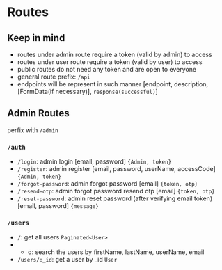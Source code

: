 # Routes

## Keep in mind
- routes under admin route require a token (valid by admin) to access
- routes under user route require a token (valid by user) to access
- public routes do not need any token and are open to everyone
- general route prefix: `/api`
- endpoints will be represent in such manner 
[endpoint, description, [FormData(if necessary)], `response(successful)`]

## Admin Routes

perfix with `/admin`
### `/auth`
- `/login`: admin login [email, password] `{Admin, token}`
- `/register`: admin register [email, password, userName, accessCode] `{Admin, token}`
- `/forgot-password`: admin forgot password [email] `{token, otp}`
- `/resend-otp`: admin forgot password resend otp [email] `{token, otp}`
- `/reset-password`: admin reset password (after verifying email token) [email, password] `{message}`

### `/users`
- `/`: get all users `Paginated<User>`
- - q: search the users by firstName, lastName, userName, email
- `/users/:_id`: get a user by _id `User`
